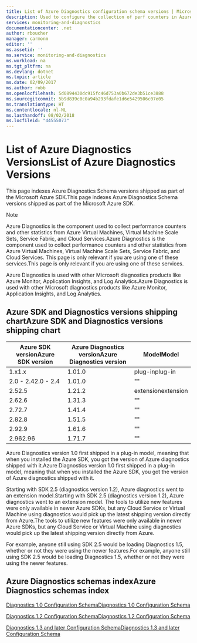```yaml
---
title: List of Azure Diagnostics configuration schema versions | Microsoft Docs
description: Used to configure the collection of perf counters in Azure Virtual Machines, VM Scale Sets, Service Fabric, and Cloud Services.
services: monitoring-and-diagnostics
documentationcenter: .net
author: rboucher
manager: carmonm
editor: ''
ms.assetid: ''
ms.service: monitoring-and-diagnostics
ms.workload: na
ms.tgt_pltfrm: na
ms.devlang: dotnet
ms.topic: article
ms.date: 02/09/2017
ms.author: robb
ms.openlocfilehash: 5d0894430dc915fc46d753a0b672de3b51ce3888
ms.sourcegitcommit: 5b9d839c0c0a94b293fdafe1d6e5429506c07e05
ms.translationtype: HT
ms.contentlocale: nl-NL
ms.lasthandoff: 08/02/2018
ms.locfileid: "44555073"
---
```

# <a name="list-of-azure-diagnostics-versions"></a><span data-ttu-id="48151-103">List of Azure Diagnostics Versions</span><span class="sxs-lookup"><span data-stu-id="48151-103">List of Azure Diagnostics Versions</span></span>
<span data-ttu-id="48151-104">This page indexes Azure Diagnostics Schema versions shipped as part of the Microsoft Azure SDK.</span><span class="sxs-lookup"><span data-stu-id="48151-104">This page indexes Azure Diagnostics Schema versions shipped as part of the Microsoft Azure SDK.</span></span>  

> [!NOTE]
> <span data-ttu-id="48151-105">Azure Diagnostics is the component used to collect performance counters and other statistics from Azure Virtual Machines, Virtual Machine Scale Sets, Service Fabric, and Cloud Services.</span><span class="sxs-lookup"><span data-stu-id="48151-105">Azure Diagnostics is the component used to collect performance counters and other statistics from Azure Virtual Machines, Virtual Machine Scale Sets, Service Fabric, and Cloud Services.</span></span>  <span data-ttu-id="48151-106">This page is only relevant if you are using one of these services.</span><span class="sxs-lookup"><span data-stu-id="48151-106">This page is only relevant if you are using one of these services.</span></span>
>

<span data-ttu-id="48151-107">Azure Diagnostics is used with other Microsoft diagnostics products like Azure Monitor, Application Insights, and Log Analytics.</span><span class="sxs-lookup"><span data-stu-id="48151-107">Azure Diagnostics is used with other Microsoft diagnostics products like Azure Monitor, Application Insights, and Log Analytics.</span></span>

## <a name="azure-sdk-and-diagnostics-versions-shipping-chart"></a><span data-ttu-id="48151-108">Azure SDK and Diagnostics versions shipping chart</span><span class="sxs-lookup"><span data-stu-id="48151-108">Azure SDK and Diagnostics versions shipping chart</span></span>  

|<span data-ttu-id="48151-109">Azure SDK version</span><span class="sxs-lookup"><span data-stu-id="48151-109">Azure SDK version</span></span> | <span data-ttu-id="48151-110">Azure Diagnostics version</span><span class="sxs-lookup"><span data-stu-id="48151-110">Azure Diagnostics version</span></span> | <span data-ttu-id="48151-111">Model</span><span class="sxs-lookup"><span data-stu-id="48151-111">Model</span></span>|  
|------------------|---------------------------|------|  
|<span data-ttu-id="48151-112">1.x</span><span class="sxs-lookup"><span data-stu-id="48151-112">1.x</span></span>               |<span data-ttu-id="48151-113">1.0</span><span class="sxs-lookup"><span data-stu-id="48151-113">1.0</span></span>                         | <span data-ttu-id="48151-114">plug-in</span><span class="sxs-lookup"><span data-stu-id="48151-114">plug-in</span></span>|  
|<span data-ttu-id="48151-115">2.0 - 2.4</span><span class="sxs-lookup"><span data-stu-id="48151-115">2.0 - 2.4</span></span>         |<span data-ttu-id="48151-116">1.0</span><span class="sxs-lookup"><span data-stu-id="48151-116">1.0</span></span>                         |<span data-ttu-id="48151-117">"</span><span class="sxs-lookup"><span data-stu-id="48151-117">"</span></span>|  
|<span data-ttu-id="48151-118">2.5</span><span class="sxs-lookup"><span data-stu-id="48151-118">2.5</span></span>               |<span data-ttu-id="48151-119">1.2</span><span class="sxs-lookup"><span data-stu-id="48151-119">1.2</span></span>                         |<span data-ttu-id="48151-120">extension</span><span class="sxs-lookup"><span data-stu-id="48151-120">extension</span></span>|  
|<span data-ttu-id="48151-121">2.6</span><span class="sxs-lookup"><span data-stu-id="48151-121">2.6</span></span>               |<span data-ttu-id="48151-122">1.3</span><span class="sxs-lookup"><span data-stu-id="48151-122">1.3</span></span>                         |<span data-ttu-id="48151-123">"</span><span class="sxs-lookup"><span data-stu-id="48151-123">"</span></span>|  
|<span data-ttu-id="48151-124">2.7</span><span class="sxs-lookup"><span data-stu-id="48151-124">2.7</span></span>               |<span data-ttu-id="48151-125">1.4</span><span class="sxs-lookup"><span data-stu-id="48151-125">1.4</span></span>                         |<span data-ttu-id="48151-126">"</span><span class="sxs-lookup"><span data-stu-id="48151-126">"</span></span>|  
|<span data-ttu-id="48151-127">2.8</span><span class="sxs-lookup"><span data-stu-id="48151-127">2.8</span></span>               |<span data-ttu-id="48151-128">1.5</span><span class="sxs-lookup"><span data-stu-id="48151-128">1.5</span></span>                         |<span data-ttu-id="48151-129">"</span><span class="sxs-lookup"><span data-stu-id="48151-129">"</span></span>|  
|<span data-ttu-id="48151-130">2.9</span><span class="sxs-lookup"><span data-stu-id="48151-130">2.9</span></span>               |<span data-ttu-id="48151-131">1.6</span><span class="sxs-lookup"><span data-stu-id="48151-131">1.6</span></span>                         |<span data-ttu-id="48151-132">"</span><span class="sxs-lookup"><span data-stu-id="48151-132">"</span></span>|
|<span data-ttu-id="48151-133">2.96</span><span class="sxs-lookup"><span data-stu-id="48151-133">2.96</span></span>              |<span data-ttu-id="48151-134">1.7</span><span class="sxs-lookup"><span data-stu-id="48151-134">1.7</span></span>                         |<span data-ttu-id="48151-135">"</span><span class="sxs-lookup"><span data-stu-id="48151-135">"</span></span>|



 <span data-ttu-id="48151-136">Azure Diagnostics version 1.0 first shipped in a plug-in model, meaning that when you installed the Azure SDK, you got the version of Azure diagnostics shipped with it.</span><span class="sxs-lookup"><span data-stu-id="48151-136">Azure Diagnostics version 1.0 first shipped in a plug-in model, meaning that when you installed the Azure SDK, you got the version of Azure diagnostics shipped with it.</span></span>  

 <span data-ttu-id="48151-137">Starting with SDK 2.5 (diagnostics version 1.2), Azure diagnostics went to an extension model.</span><span class="sxs-lookup"><span data-stu-id="48151-137">Starting with SDK 2.5 (diagnostics version 1.2), Azure diagnostics went to an extension model.</span></span> <span data-ttu-id="48151-138">The tools to utilize new features were only available in newer Azure SDKs, but any Cloud Service or Virtual Machine using diagnostics would pick up the latest shipping version directly from Azure.</span><span class="sxs-lookup"><span data-stu-id="48151-138">The tools to utilize new features were only available in newer Azure SDKs, but any Cloud Service or Virtual Machine using diagnostics would pick up the latest shipping version directly from Azure.</span></span>  

 <span data-ttu-id="48151-139">For example, anyone still using SDK 2.5 would be loading Diagnostics 1.5, whether or not they were using the newer features.</span><span class="sxs-lookup"><span data-stu-id="48151-139">For example, anyone still using SDK 2.5 would be loading Diagnostics 1.5, whether or not they were using the newer features.</span></span>  

## <a name="azure-diagnostics-schemas-index"></a><span data-ttu-id="48151-140">Azure Diagnostics schemas index</span><span class="sxs-lookup"><span data-stu-id="48151-140">Azure Diagnostics schemas index</span></span>  
[<span data-ttu-id="48151-141">Diagnostics 1.0 Configuration Schema</span><span class="sxs-lookup"><span data-stu-id="48151-141">Diagnostics 1.0 Configuration Schema</span></span>](azure-diagnostics-schema-1dot0.md)  

[<span data-ttu-id="48151-142">Diagnostics 1.2 Configuration Schema</span><span class="sxs-lookup"><span data-stu-id="48151-142">Diagnostics 1.2 Configuration Schema</span></span>](azure-diagnostics-schema-1dot2.md)  

[<span data-ttu-id="48151-143">Diagnostics 1.3 and later Configuration Schema</span><span class="sxs-lookup"><span data-stu-id="48151-143">Diagnostics 1.3 and later Configuration Schema</span></span>](azure-diagnostics-schema-1dot3-and-later.md)  
